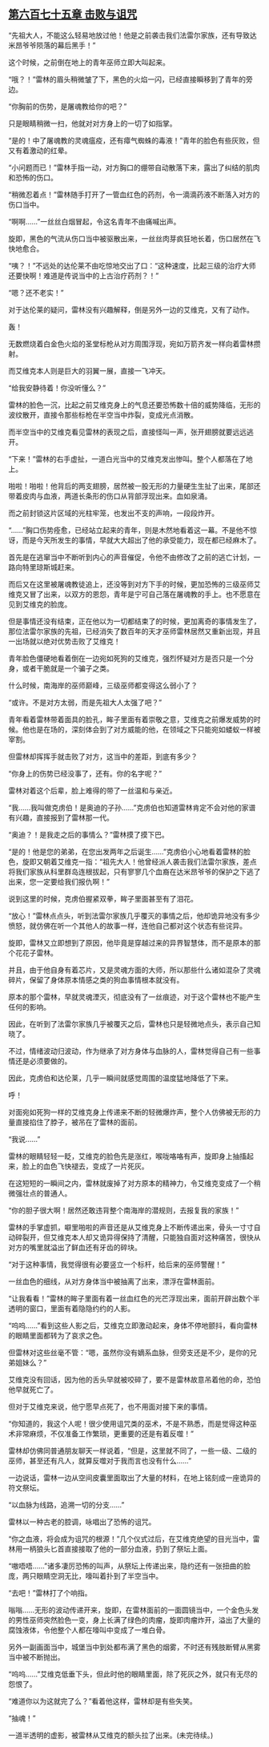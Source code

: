 ## [第六百七十五章 击败与诅咒](https://www.xxbiquge.com/11_11222/8985447.html)


  “先祖大人，不能这么轻易地放过他！他是之前袭击我们法雷尔家族，还有导致达米昂爷爷陨落的幕后黑手！”

  这个时候，之前倒在地上的青年巫师立即大叫起来。

  “哦？！”雷林的眉头稍微皱了下，黑色的火焰一闪，已经直接瞬移到了青年的旁边。

  “你胸前的伤势，是屠魂教给你的吧？”

  只是眼睛稍微一扫，他就对对方身上的一切了如指掌。

  “是的！中了屠魂教的灵魂瘟疫，还有瘴气蜘蛛的毒液！”青年的脸色有些灰败，但又有着激动的红晕。

  “小问题而已！”雷林手指一动，对方胸口的绷带自动散落下来，露出了纠结的肌肉和恐怖的伤口。

  “稍微忍着点！”雷林随手打开了一管血红色的药剂，令一滴滴药液不断落入对方的伤口当中。

  “啊啊……”一丝丝白烟冒起，令这名青年不由痛喊出声。

  旋即，黑色的气流从伤口当中被驱散出来，一丝丝肉芽疯狂地长着，伤口居然在飞快地愈合。

  “咦？！”不远处的达伦莱不由吃惊地交出了口：“这种速度，比起三级的治疗大师还要快啊！难道是传说当中的上古治疗药剂？！”

  “嗯？还不老实！”

  对于达伦莱的疑问，雷林没有兴趣解释，倒是另外一边的艾维克，又有了动作。

  轰！

  无数燃烧着白金色火焰的圣堂标枪从对方周围浮现，宛如万箭齐发一样向着雷林攒射。

  而艾维克本人则是巨大的羽翼一展，直接一飞冲天。

  “给我安静待着！你没听懂么？”

  雷林的脸色一沉，比起之前艾维克身上的气息还要恐怖数十倍的威势降临，无形的波纹散开，直接令那些标枪在半空当中炸裂，变成光点消散。

  而半空当中的艾维克看见雷林的表现之后，直接怪叫一声，张开翅膀就要远远逃开。

  “下来！”雷林的右手虚扯，一道白光当中的艾维克发出惨叫。整个人都落在了地上。

  啪啦！啪啦！他背后的两支翅膀，居然被一股无形的力量硬生生扯了出来，尾部还带着皮肉与血液，两道长条形的伤口从背部浮现出来。血如泉涌。

  而之前封锁这片区域的光柱牢笼，也发出不支的声响，一段段炸开。

  “……”胸口伤势痊愈，已经站立起来的青年，则是木然地看着这一幕。不是他不惊讶，而是今天所发生的事情，早就大大超出了他的承受能力，现在都已经麻木了。

  首先是在逃窜当中不断听到内心的声音催促，令他不由修改了之前的逃亡计划，一路向特里琼斯城赶来。

  而后又在这里被屠魂教徒追上，还没等到对方下手的时候，更加恐怖的三级巫师艾维克又冒了出来，以双方的恩怨，青年是宁可自己落在屠魂教的手上。也不愿意在见到艾维克的脸庞。

  但是事情还没有结束，正在他以为一切都结束了的时候，更加离奇的事情发生了，那位法雷尔家族的先祖，已经消失了数百年的天才巫师雷林居然又重新出现，并且一出场就以绝对优势击败了艾维克！

  青年脸色僵硬地看着倒在一边宛如死狗的艾维克，强烈怀疑对方是否只是一个分身，或者干脆就是一个骗子之类。

  什么时候，南海岸的巫师巅峰，三级巫师都变得这么弱小了？

  “或许。不是对方太弱，而是先祖大人太强了吧？”

  青年看着雷林带着面具的脸孔，眸子里面有着崇敬之意，艾维克之前爆发威势的时候。他也是在场的，深刻体会到了对方威能的他，在领域之下只能宛如蝼蚁一样被宰割。

  但雷林却挥挥手就击败了对方，这当中的差距，到底有多少？

  “你身上的伤势已经没事了，还有。你的名字呢？”

  雷林对着这个后辈，脸上难得的带了一丝温和与亲近。

  “我……我叫做克虏伯！是奥迪的子孙……”克虏伯也知道雷林肯定不会对他的家谱有兴趣，直接报到了雷林那一代。

  “奥迪？！是我走之后的事情么？”雷林摸了摸下巴。

  “是的！他是您的弟弟，在您出发两年之后诞生……”克虏伯小心地看着雷林的脸色，旋即又朝着艾维克一指：“祖先大人！他曾经派人袭击我们法雷尔家族，差点将我们家族从科里群岛连根拔起，只有寥寥几个血裔在达米昂爷爷的保护之下逃了出来，您一定要给我们报仇啊！”

  说到这里的时候，克虏伯握紧双拳，眸子里面甚至有了泪花。

  “放心！”雷林点点头，听到法雷尔家族几乎覆灭的事情之后，他却诡异地没有多少愤怒，就仿佛在听一个其他人的故事一样，连他自己都对这个状态有些诧异。

  旋即，雷林又立即想到了原因，他毕竟是穿越过来的异界智慧体，而不是原本的那个花花子雷林。

  并且，由于他自身有着芯片，又是灵魂方面的大师，所以那些什么诸如混杂了灵魂碎片，保留了身体原本情感之类的狗血事情根本就没有。

  原本的那个雷林，早就灵魂湮灭，彻底没有了一丝痕迹，对于这个雷林也不能产生任何的影响。

  因此，在听到了法雷尔家族几乎被覆灭之后，雷林也只是轻微地点头，表示自己知晓了。

  不过，情绪波动归波动，作为继承了对方身体与血脉的人，雷林觉得自己有一些事情还是必须要做的。

  因此，克虏伯和达伦莱，几乎一瞬间就感觉周围的温度猛地降低了下来。

  呼！

  对面宛如死狗一样的艾维克身上传递来不断的轻微爆炸声，整个人仿佛被无形的力量直接掐住了脖子，被吊在了雷林的面前。

  “我说……”

  雷林的眼睛轻轻一眨，艾维克的脸色先是涨红，喉咙咯咯有声，旋即身上抽搐起来，脸上的血色飞快褪去，变成了一片死灰。

  在这短短的一瞬间之内，雷林就废掉了对方原本的精神力，令艾维克变成了一个稍微强壮点的普通人。

  “你的胆子很大啊！居然还敢违背整个南海岸的潜规则，去报复我的家族！”

  雷林的手掌虚抓，噼里啪啦的声音还是从艾维克身上不断传递出来，骨头一寸寸自动碎裂开，但艾维克本人却又诡异得保持了清醒，只能独自面对这种痛苦，很快从对方的嘴里就溢出了鲜血还有牙齿的碎块。

  “对于这种事情，我觉得很有必要竖立一个标杆，给后来的巫师警醒！”

  一丝血色的细线，从对方身体当中被抽离了出来，漂浮在雷林面前。

  “让我看看！”雷林的眸子里面有着一丝血红色的光芒浮现出来，面前开辟出数个半透明的窗口，里面有着隐隐约约的人影。

  “呜呜……”看到这些人影之后，艾维克立即激动起来，身体不停地颤抖，看向雷林的眼睛里面都转为了哀求之色。

  但雷林对这些丝毫不管：“嗯，虽然你没有嫡系血脉，但旁支还是不少，是你的兄弟姐妹么？”

  艾维克没有回话，因为他的舌头早就被咬碎了，要不是雷林故意吊着他的命，恐怕他早就死亡了。

  但对于艾维克来说，他宁愿早点死了，也不用面对接下来的事情。

  “你知道的，我这个人呢！很少使用诅咒类的巫术，不是不熟悉，而是觉得这种巫术非常麻烦，不仅准备工作繁琐，更重要的还是有着反噬！”

  雷林却仿佛同普通朋友聊天一样说着，“但是，这里就不同了，一些一级、二级的巫师，甚至还有凡人，就算反噬对于我而言也没有什么……”

  一边说话，雷林一边从空间皮囊里面取出了大量的材料，在地上铭刻成一座诡异的符文祭坛。

  “以血脉为线路，追溯一切的分支……”

  雷林以一种古老的腔调，咏唱出了恐怖的诅咒。

  “你之血液，将会成为诅咒的根源！”几个仪式过后，在艾维克绝望的目光当中，雷林用一柄狼头匕首直接接取了他的一部分血液，扔到了祭坛上面。

  “嗷唔唔……”诸多凄厉恐怖的叫声，从祭坛上传递出来，隐约还有一张扭曲的脸庞，两只眼睛空洞无比，嚎叫着扑到了半空当中。

  “去吧！”雷林打了个响指。

  嗡嗡……无形的波动传递开来，旋即，在雷林面前的一面圆镜当中，一个金色头发的男性巫师突然脸色一变，身上长满了绿色的肉瘤，旋即肉瘤炸开，溢出了大量的腐蚀液体，令他整个人都在嚎叫中变成了一堆白骨。

  另外一副画面当中，城堡当中到处都布满了黑色的烟雾，不时还有残肢断臂从黑雾当中被不断抛出。

  “呜呜……”艾维克低垂下头，但此时他的眼睛里面，除了死灰之外，就只有无尽的怨恨了。

  “难道你以为这就完了么？”看着他这样，雷林却是有些失笑。

  “抽魂！”

  一道半透明的虚影，被雷林从艾维克的额头拉了出来。(未完待续。)
